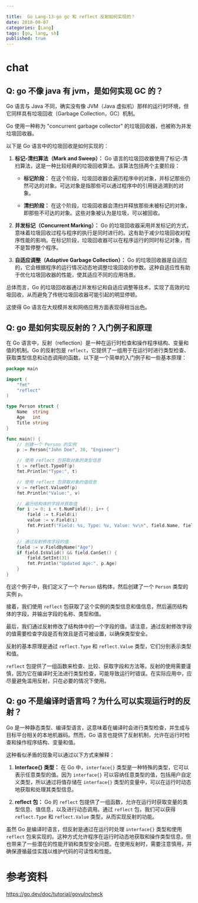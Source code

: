 ```yaml
---

title:  Go Lang-13-go gc 和 reflect 反射如何实现的？
date: 2018-09-07
categories: [Lang]
tags: [go, lang, sh]
published: true
---
```



# chat

## Q: go 不像 java 有 jvm，是如何实现 GC 的？

Go 语言与 Java 不同，确实没有像 JVM（Java 虚拟机）那样的运行时环境，但它同样具有垃圾回收（Garbage Collection，GC）机制。

Go 使用一种称为 "concurrent garbage collector" 的垃圾回收器，也被称为并发垃圾回收器。

以下是 Go 语言中的垃圾回收是如何实现的：

1. **标记-清扫算法（Mark and Sweep）：** Go 语言的垃圾回收器使用了标记-清扫算法，这是一种比较经典的垃圾回收算法。该算法包括两个主要阶段：

   - **标记阶段：** 在这个阶段，垃圾回收器会遍历程序中的对象，并标记那些仍然可达的对象。可达对象是指那些可以通过程序中的引用链追溯到的对象。

   - **清扫阶段：** 在这个阶段，垃圾回收器会清扫并释放那些未被标记的对象，即那些不可达的对象。这些对象被认为是垃圾，可以被回收。

2. **并发标记（Concurrent Marking）：** Go 的垃圾回收器采用并发标记的方式，意味着垃圾回收过程与程序的执行是同时进行的。这有助于减少垃圾回收对程序性能的影响。在标记阶段，垃圾回收器可以在程序运行的同时标记对象，而不是暂停整个程序。

3. **自适应调整（Adaptive Garbage Collection）：** Go 的垃圾回收器是自适应的，它会根据程序的运行情况动态地调整垃圾回收的参数。这种自适应性有助于优化垃圾回收器的性能，使其适应不同的应用场景。

总体而言，Go 的垃圾回收器通过并发标记和自适应调整等技术，实现了高效的垃圾回收，从而避免了传统垃圾回收器可能引起的明显停顿。

这使得 Go 语言在大规模并发和网络应用方面表现得相当出色。

## Q: go 是如何实现反射的？入门例子和原理

在 Go 语言中，反射（reflection）是一种在运行时检查和操作程序结构、变量和值的机制。Go 的反射包是 `reflect`，它提供了一组用于在运行时进行类型检查、获取类型信息和动态调用的函数。以下是一个简单的入门例子和一些基本原理：

```go
package main

import (
	"fmt"
	"reflect"
)

type Person struct {
	Name  string
	Age   int
	Title string
}

func main() {
	// 创建一个 Person 的实例
	p := Person{"John Doe", 30, "Engineer"}

	// 使用 reflect 包获取对象的类型信息
	t := reflect.TypeOf(p)
	fmt.Println("Type:", t)

	// 使用 reflect 包获取对象的值信息
	v := reflect.ValueOf(p)
	fmt.Println("Value:", v)

	// 遍历结构体的字段并获取值
	for i := 0; i < t.NumField(); i++ {
		field := t.Field(i)
		value := v.Field(i)
		fmt.Printf("Field: %s, Type: %v, Value: %v\n", field.Name, field.Type, value.Interface())
	}

	// 通过反射修改字段的值
	field := v.FieldByName("Age")
	if field.IsValid() && field.CanSet() {
		field.SetInt(31)
		fmt.Println("Updated Age:", p.Age)
	}
}
```

在这个例子中，我们定义了一个 `Person` 结构体，然后创建了一个 `Person` 类型的实例 `p`。

接着，我们使用 `reflect` 包获取了这个实例的类型信息和值信息，然后遍历结构体的字段，并输出字段的名称、类型和值。

最后，我们通过反射修改了结构体中的一个字段的值。请注意，通过反射修改字段的值需要检查字段是否有效且是否可被设置，以确保类型安全。

反射的基本原理是通过 `reflect.Type` 和 `reflect.Value` 类型，它们分别表示类型和值。

`reflect` 包提供了一组函数来检查、比较、获取字段和方法等。反射的使用需要谨慎，因为它在编译时无法进行类型检查，可能导致运行时错误。在实际应用中，应尽量避免滥用反射，只在必要的情况下使用。

## Q: go 不是编译时语言吗？为什么可以实现运行时的反射？

Go 是一种静态类型、编译型语言，这意味着在编译时会进行类型检查，并生成与目标平台相关的本地机器码。然而，Go 语言也提供了反射机制，允许在运行时检查和操作程序结构、变量和值。

这种看似矛盾的现象可以通过以下方式来解释：

1. **Interface{} 类型：** 在 Go 中，`interface{}` 类型是一种特殊的类型，它可以表示任意类型的值。因为 `interface{}` 可以容纳任意类型的值，包括用户自定义类型，所以通过将值存储在 `interface{}` 类型的变量中，可以在运行时动态地获取和处理其类型信息。

2. **reflect 包：** Go 的 `reflect` 包提供了一组函数，允许在运行时获取变量的类型信息、值信息，以及进行动态调用。通过 `reflect` 包，我们可以获得 `reflect.Type` 和 `reflect.Value` 类型，从而实现反射的功能。

虽然 Go 是编译时语言，但反射是通过在运行时处理 `interface{}` 类型和使用 `reflect` 包来实现的。这种方式允许程序在运行时动态地获取和操作类型信息，但也带来了一些潜在的性能开销和类型安全问题。在使用反射时，需要注意慎用，并确保遵循最佳实践以维护代码的可读性和性能。

# 参考资料

https://go.dev/doc/tutorial/govulncheck

